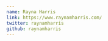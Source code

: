 ```yaml
---
name: Rayna Harris
link: https://www.raynamharris.com/
twitter: raynamharris
github: raynamharris
---
```

